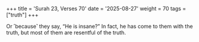 +++
title = 'Surah 23, Verses 70'
date = '2025-08-27'
weight = 70
tags = ["truth"]
+++

Or ˹because˺ they say, “He is insane?” In fact, he has come to them with the truth, but most of them are resentful of the truth.